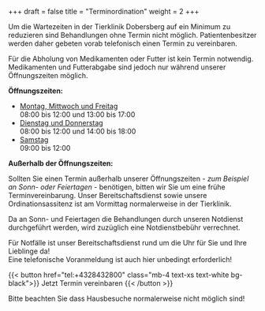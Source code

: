 +++
draft = false
title = "Terminordination"
weight = 2
+++

Um die Wartezeiten in der Tierklinik Dobersberg auf ein Minimum zu reduzieren sind Behandlungen ohne Termin nicht möglich.
Patientenbesitzer werden daher gebeten vorab telefonisch einen Termin zu vereinbaren.

Für die Abholung von Medikamenten oder Futter ist kein Termin notwendig. Medikamenten und Futterabgabe sind jedoch nur während unserer Öffnungszeiten
möglich.

**Öffnungszeiten:**

- <u>Montag, Mittwoch und Freitag</u>  
  08:00 bis 12:00 und 13:00 bis 17:00
- <u>Dienstag und Donnerstag</u>  
  08:00 bis 12:00 und 14:00 bis 18:00
- <u>Samstag</u>  
  09:00 bis 12:00

**Außerhalb der Öffnungszeiten:**

Sollten Sie einen Termin außerhalb unserer Öffnungszeiten - _zum Beispiel an Sonn- oder Feiertagen_ - benötigen, bitten wir Sie um eine frühe Terminvereinbarung. Unser Bereitschaftsdienst sowie unsere Ordinationsassitenz ist am Vormittag normalerweise in der Tierklinik.

Da an Sonn- und Feiertagen die Behandlungen durch unseren Notdienst durchgeführt werden, wird zuzüglich eine Notdienstbebühr verrechnet.

<span class="block mb-8 font-normal text-red-500 font-lexend">
Für Notfälle ist unser Bereitschaftsdienst rund um die Uhr für Sie und Ihre Lieblinge da! <br />
Eine telefonische Voranmeldung ist auch hier unbedingt erforderlich!
</span>

{{< button href="tel:+4328432800" class="mb-4 text-xs text-white bg-black">}}
Jetzt Termin vereinbaren
{{< /button >}}

Bitte beachten Sie dass Hausbesuche normalerweise nicht möglich sind!

